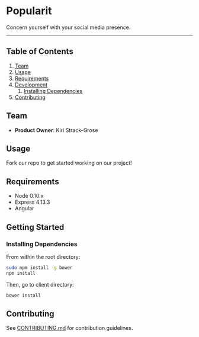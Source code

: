 # Popularit

Concern yourself with your social media presence.

-----

## Table of Contents

1. [Team](#team)
1. [Usage](#Usage)
1. [Requirements](#requirements)
1. [Development](#development)
    1. [Installing Dependencies](#installing-dependencies)
1. [Contributing](#contributing)

## Team 

  - __Product Owner__: Kiri Strack-Grose

## Usage

Fork our repo to get started working on our project!

## Requirements

- Node 0.10.x
- Express 4.13.3
- Angular

## Getting Started

### Installing Dependencies

From within the root directory:

```sh
sudo npm install -g bower
npm install
```

Then, go to client directory:
```sh
bower install
```

## Contributing

See [CONTRIBUTING.md](CONTRIBUTING.md) for contribution guidelines.
